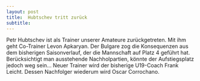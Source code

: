 ```yaml
---
layout: post
title:  Hubtschev tritt zurück
subtitle:  
---
```


Petr Hubtschev ist als Trainer unserer Amateure zurückgetreten. Mit ihm geht Co-Trainer Levon Apkaryan. Der Bulgare zog die Konsequenzen aus dem bisherigen Saisonverlauf, der die Mannschaft auf Platz 4 geführt hat. Berücksichtigt man ausstehende Nachholpartien, könnte der Aufstiegsplatz jedoch weg sein... Neuer Trainer wird der bisherige U19-Coach Frank Leicht. Dessen Nachfolger wiederum wird Oscar Corrochano.


